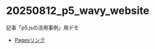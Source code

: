 # 20250812_p5_wavy_website
記事「p5.jsの活用事例」用デモ

- [Pagesリンク](https://ics-creative.github.io/20250812_p5_wavy_website/dist/)